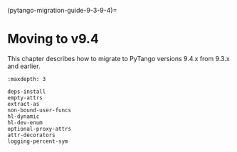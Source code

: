 (pytango-migration-guide-9-3-9-4)=

# Moving to v9.4

This chapter describes how to migrate to
PyTango versions 9.4.x from 9.3.x and earlier.

```{toctree}
:maxdepth: 3

deps-install
empty-attrs
extract-as
non-bound-user-funcs
hl-dynamic
hl-dev-enum
optional-proxy-attrs
attr-decorators
logging-percent-sym
```
